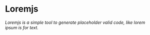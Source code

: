 # Loremjs

*Loremjs is a simple tool to generate placeholder valid code, like lorem ipsum is for text.*


